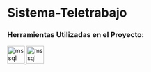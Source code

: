 # Sistema-Teletrabajo

<h3 align="left">Herramientas Utilizadas en el Proyecto:</h3>



<p align="left"> <a href="https://www.microsoft.com/en-us/sql-server" target="_blank" rel="noreferrer"> 
  <img src="https://www.svgrepo.com/show/303229/microsoft-sql-server-logo.svg" alt="mssql" width="40" height="40"/> 
  <a href="https://visualstudio.microsoft.com/es/" target="_blank" rel="noreferrer"> 
    <img src="https://cdn-icons-png.flaticon.com/512/906/906324.png" alt="mssql" width="40" height="40" left ="20"/> 
  </a> 
  </a> 
</p>






